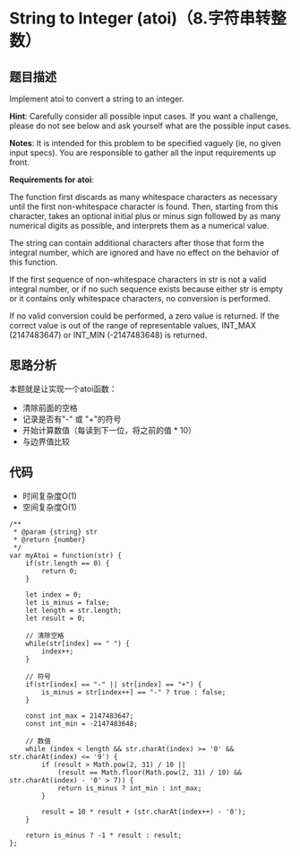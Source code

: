 # String to Integer (atoi)（8.字符串转整数）

## 题目描述
Implement atoi to convert a string to an integer.

**Hint**: Carefully consider all possible input cases. If you want a challenge, please do not see below and ask yourself what are the possible input cases.

**Notes**: It is intended for this problem to be specified vaguely (ie, no given input specs). You are responsible to gather all the input requirements up front.

**Requirements for atoi**:

The function first discards as many whitespace characters as necessary until the first non-whitespace character is found. Then, starting from this character, takes an optional initial plus or minus sign followed by as many numerical digits as possible, and interprets them as a numerical value.

The string can contain additional characters after those that form the integral number, which are ignored and have no effect on the behavior of this function.

If the first sequence of non-whitespace characters in str is not a valid integral number, or if no such sequence exists because either str is empty or it contains only whitespace characters, no conversion is performed.

If no valid conversion could be performed, a zero value is returned. If the correct value is out of the range of representable values, INT_MAX (2147483647) or INT_MIN (-2147483648) is returned.

## 思路分析
本题就是让实现一个atoi函数：
- 清除前面的空格
- 记录是否有"-" 或 "+"的符号
- 开始计算数值（每读到下一位，将之前的值 * 10）
- 与边界值比较

## 代码
- 时间复杂度O(1)
- 空间复杂度O(1)

```
/**
 * @param {string} str
 * @return {number}
 */
var myAtoi = function(str) {
    if(str.length == 0) {
        return 0;
    }
    
    let index = 0;
    let is_minus = false;
    let length = str.length;
    let result = 0;
    
    // 清除空格
    while(str[index] == " ") {
        index++;
    }
    
    // 符号
    if(str[index] == "-" || str[index] == "+") {
        is_minus = str[index++] == "-" ? true : false;
    }
    
    const int_max = 2147483647;
    const int_min = -2147483648;
    
    // 数值
    while (index < length && str.charAt(index) >= '0' && str.charAt(index) <= '9') {
        if (result > Math.pow(2, 31) / 10 || 
            (result == Math.floor(Math.pow(2, 31) / 10) && str.charAt(index) - '0' > 7)) {
            return is_minus ? int_min : int_max;
        }

        result = 10 * result + (str.charAt(index++) - '0');
    }
    
    return is_minus ? -1 * result : result;
};
```